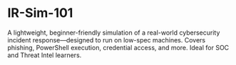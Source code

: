 # IR-Sim-101
 A lightweight, beginner-friendly simulation of a real-world cybersecurity incident response—designed to run on low-spec machines. Covers phishing, PowerShell execution, credential access, and more. Ideal for SOC and Threat Intel learners.
